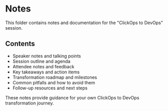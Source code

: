 # Notes

This folder contains notes and documentation for the "ClickOps to DevOps" session.

## Contents
- Speaker notes and talking points
- Session outline and agenda
- Attendee notes and feedback
- Key takeaways and action items
- Transformation roadmap and milestones
- Common pitfalls and how to avoid them
- Follow-up resources and next steps

These notes provide guidance for your own ClickOps to DevOps transformation journey.